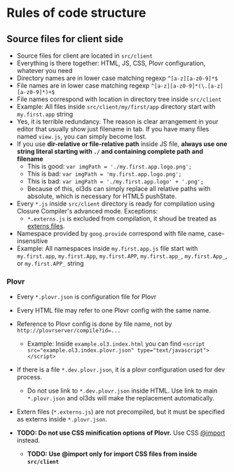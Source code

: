 # Rules of code structure

## Source files for client side
* Source files for client are located in `src/client`
* Everything is there together: HTML, JS, CSS, Plovr configuration, whatever you need
* Directory names are in lower case matching regexp `^[a-z][a-z0-9]*$`
* File names are in lower case matching regexp `^[a-z][a-z0-9]*(\.[a-z][a-z0-9]*)+$`
* File names correspond with location in directory tree inside `src/client`
 * Example: All files inside `src/client/my/first/app` directory start with `my.first.app` string
 * Yes, it is terrible redundancy. The reason is clear arrangement in your editor that usually show just filename in tab. If you have many files named `view.js`, you can simply become lost.
* If you use **dir-relative or file-relative path** inside JS file, **always use one string literal starting with `./` and containing complete path and filename**
  * This is good: `var imgPath = './my.first.app.logo.png';`
  * This is bad: `var imgPath = 'my.first.app.logo.png';`
  * This is bad: `var imgPath = './my.first.app.logo' + '.png';`
  * Because of this, ol3ds can simply replace all relative paths with absolute, which is necessary for HTML5 pushState.
* Every `*.js` inside `src/client` directory is ready for compilation using Closure Compiler's advanced mode. Exceptions:
  * `*.externs.js` is excluded from compilation, it shoud be treated as [externs files](https://developers.google.com/closure/compiler/docs/api-tutorial3).
* Namespace provided by `goog.provide` correspond with file name, case-insensitive
 * Example: All namespaces inside `my.first.app.js` file start with `my.first.app`, `my.first.App`, `my.first.APP`, `my.first.app_`, `my.first.App_`, or `my.first.APP_` string

### Plovr
* Every `*.plovr.json` is configuration file for Plovr
* Every HTML file may refer to one Plovr config with the same name.
* Reference to Plovr config is done by file name, not by `http://plovrserver/compile?id=...`
  * Example: Inside `example.ol3.index.html` you can find `<script src="example.ol3.index.plovr.json" type="text/javascript"></script>`
* If there is a file `*.dev.plovr.json`, it is a plovr configuration used for dev process.
  * Do not use link to `*.dev.plovr.json` inside HTML. Use link to main `*.plovr.json` and ol3ds will make the replacement automatically.
* Extern files (`*.externs.js`) are not precompiled, but it must be specified as externs inside `*.plovr.json`.

* **TODO: Do not use CSS minification options of Plovr.** Use CSS [@import](https://developer.mozilla.org/en-US/docs/Web/CSS/@import) instead.
  * **TODO: Use @import only for import CSS files from inside `src/client`**
